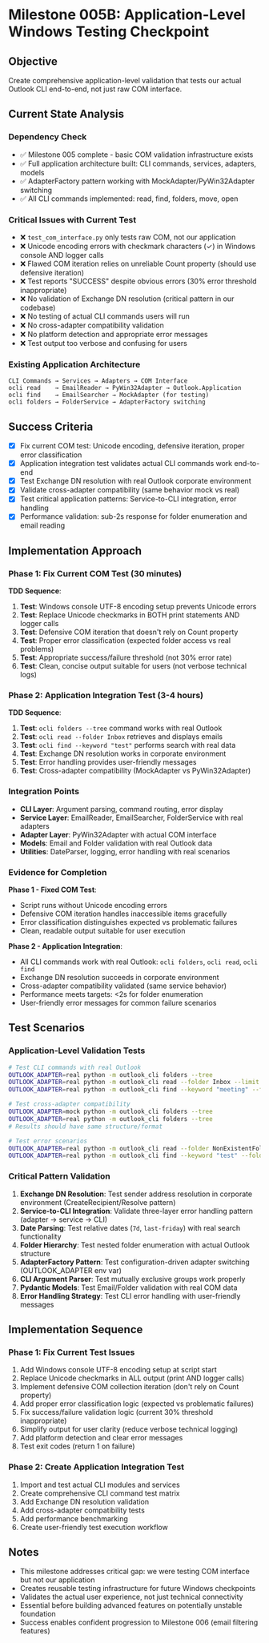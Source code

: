 # Milestone 005B: Application-Level Windows Testing Checkpoint

## Objective
Create comprehensive application-level validation that tests our actual Outlook CLI end-to-end, not just raw COM interface.

## Current State Analysis

### Dependency Check
- ✅ Milestone 005 complete - basic COM validation infrastructure exists
- ✅ Full application architecture built: CLI commands, services, adapters, models
- ✅ AdapterFactory pattern working with MockAdapter/PyWin32Adapter switching
- ✅ All CLI commands implemented: read, find, folders, move, open

### Critical Issues with Current Test
- ❌ `test_com_interface.py` only tests raw COM, not our application
- ❌ Unicode encoding errors with checkmark characters (✓) in Windows console AND logger calls
- ❌ Flawed COM iteration relies on unreliable Count property (should use defensive iteration)
- ❌ Test reports "SUCCESS" despite obvious errors (30% error threshold inappropriate)
- ❌ No validation of Exchange DN resolution (critical pattern in our codebase)
- ❌ No testing of actual CLI commands users will run
- ❌ No cross-adapter compatibility validation
- ❌ No platform detection and appropriate error messages
- ❌ Test output too verbose and confusing for users

### Existing Application Architecture
```
CLI Commands → Services → Adapters → COM Interface
ocli read    → EmailReader → PyWin32Adapter → Outlook.Application
ocli find    → EmailSearcher → MockAdapter (for testing)
ocli folders → FolderService → AdapterFactory switching
```

## Success Criteria
- [x] Fix current COM test: Unicode encoding, defensive iteration, proper error classification
- [x] Application integration test validates actual CLI commands work end-to-end
- [x] Test Exchange DN resolution with real Outlook corporate environment
- [x] Validate cross-adapter compatibility (same behavior mock vs real)
- [x] Test critical application patterns: Service-to-CLI integration, error handling
- [x] Performance validation: sub-2s response for folder enumeration and email reading

## Implementation Approach

### Phase 1: Fix Current COM Test (30 minutes)
**TDD Sequence**:
1. **Test**: Windows console UTF-8 encoding setup prevents Unicode errors
2. **Test**: Replace Unicode checkmarks in BOTH print statements AND logger calls
3. **Test**: Defensive COM iteration that doesn't rely on Count property
4. **Test**: Proper error classification (expected folder access vs real problems)
5. **Test**: Appropriate success/failure threshold (not 30% error rate)
6. **Test**: Clean, concise output suitable for users (not verbose technical logs)

### Phase 2: Application Integration Test (3-4 hours)
**TDD Sequence**:
1. **Test**: `ocli folders --tree` command works with real Outlook
2. **Test**: `ocli read --folder Inbox` retrieves and displays emails
3. **Test**: `ocli find --keyword "test"` performs search with real data
4. **Test**: Exchange DN resolution works in corporate environment
5. **Test**: Error handling provides user-friendly messages
6. **Test**: Cross-adapter compatibility (MockAdapter vs PyWin32Adapter)

### Integration Points
- **CLI Layer**: Argument parsing, command routing, error display
- **Service Layer**: EmailReader, EmailSearcher, FolderService with real adapters
- **Adapter Layer**: PyWin32Adapter with actual COM interface
- **Models**: Email and Folder validation with real Outlook data
- **Utilities**: DateParser, logging, error handling with real scenarios

### Evidence for Completion
**Phase 1 - Fixed COM Test**:
- Script runs without Unicode encoding errors
- Defensive COM iteration handles inaccessible items gracefully
- Error classification distinguishes expected vs problematic failures
- Clean, readable output suitable for user execution

**Phase 2 - Application Integration**:
- All CLI commands work with real Outlook: `ocli folders`, `ocli read`, `ocli find`
- Exchange DN resolution succeeds in corporate environment
- Cross-adapter compatibility validated (same service behavior)
- Performance meets targets: <2s for folder enumeration
- User-friendly error messages for common failure scenarios

## Test Scenarios

### Application-Level Validation Tests
```bash
# Test CLI commands with real Outlook
OUTLOOK_ADAPTER=real python -m outlook_cli folders --tree
OUTLOOK_ADAPTER=real python -m outlook_cli read --folder Inbox --limit 5
OUTLOOK_ADAPTER=real python -m outlook_cli find --keyword "meeting" --folder Sent

# Test cross-adapter compatibility
OUTLOOK_ADAPTER=mock python -m outlook_cli folders --tree
OUTLOOK_ADAPTER=real python -m outlook_cli folders --tree
# Results should have same structure/format

# Test error scenarios
OUTLOOK_ADAPTER=real python -m outlook_cli read --folder NonExistentFolder
OUTLOOK_ADAPTER=real python -m outlook_cli find --keyword "test" --folder InvalidFolder
```

### Critical Pattern Validation
1. **Exchange DN Resolution**: Test sender address resolution in corporate environment (CreateRecipient/Resolve pattern)
2. **Service-to-CLI Integration**: Validate three-layer error handling pattern (adapter → service → CLI)
3. **Date Parsing**: Test relative dates (`7d`, `last-friday`) with real search functionality
4. **Folder Hierarchy**: Test nested folder enumeration with actual Outlook structure
5. **AdapterFactory Pattern**: Test configuration-driven adapter switching (OUTLOOK_ADAPTER env var)
6. **CLI Argument Parser**: Test mutually exclusive groups work properly
7. **Pydantic Models**: Test Email/Folder validation with real COM data
8. **Error Handling Strategy**: Test CLI error handling with user-friendly messages

## Implementation Sequence

### Phase 1: Fix Current Test Issues
1. Add Windows console UTF-8 encoding setup at script start
2. Replace Unicode checkmarks in ALL output (print AND logger calls)
3. Implement defensive COM collection iteration (don't rely on Count property)
4. Add proper error classification logic (expected vs problematic failures)
5. Fix success/failure validation logic (current 30% threshold inappropriate)
6. Simplify output for user clarity (reduce verbose technical logging)
7. Add platform detection and clear error messages
8. Test exit codes (return 1 on failure)

### Phase 2: Create Application Integration Test
1. Import and test actual CLI modules and services
2. Create comprehensive CLI command test matrix
3. Add Exchange DN resolution validation
4. Add cross-adapter compatibility tests
5. Add performance benchmarking
6. Create user-friendly test execution workflow

## Notes
- This milestone addresses critical gap: we were testing COM interface but not our application
- Creates reusable testing infrastructure for future Windows checkpoints  
- Validates the actual user experience, not just technical connectivity
- Essential before building advanced features on potentially unstable foundation
- Success enables confident progression to Milestone 006 (email filtering features)